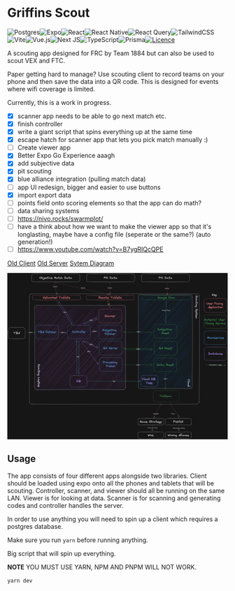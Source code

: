 # Griffins Scout

![Postgres](https://img.shields.io/badge/postgres-%23316192.svg?style=for-the-badge&logo=postgresql&logoColor=white)![Expo](https://img.shields.io/badge/expo-1C1E24?style=for-the-badge&logo=expo&logoColor=#D04A37)![React](https://img.shields.io/badge/react-%2320232a.svg?style=for-the-badge&logo=react&logoColor=%2361DAFB)![React Native](https://img.shields.io/badge/react_native-%2320232a.svg?style=for-the-badge&logo=react&logoColor=%2361DAFB)![React Query](https://img.shields.io/badge/-React%20Query-FF4154?style=for-the-badge&logo=react%20query&logoColor=white)![TailwindCSS](https://img.shields.io/badge/tailwindcss-%2338B2AC.svg?style=for-the-badge&logo=tailwind-css&logoColor=white)![Vite](https://img.shields.io/badge/vite-%23646CFF.svg?style=for-the-badge&logo=vite&logoColor=white)![Vue.js](https://img.shields.io/badge/vuejs-%2335495e.svg?style=for-the-badge&logo=vuedotjs&logoColor=%234FC08D)![Next JS](https://img.shields.io/badge/Next-black?style=for-the-badge&logo=next.js&logoColor=white)![TypeScript](https://img.shields.io/badge/typescript-%23007ACC.svg?style=for-the-badge&logo=typescript&logoColor=white)![Prisma](https://img.shields.io/badge/Prisma-3982CE?style=for-the-badge&logo=Prisma&logoColor=white)[![Licence](https://img.shields.io/github/license/Ileriayo/markdown-badges?style=for-the-badge)](./LICENSE)

A scouting app designed for FRC by Team 1884 but can also be used to scout VEX and FTC.

Paper getting hard to manage? Use scouting client to record teams on your phone and then save the data into a QR code. This is designed for events where wifi coverage is limited.

Currently, this is a work in progress.

- [x] scanner app needs to be able to go next match etc.
- [x] finish controller
- [x] write a giant script that spins everything up at the same time
- [x] escape hatch for scanner app that lets you pick match manually :)
- [ ] Create viewer app
- [x] Better Expo Go Experience aaagh
- [x] add subjective data
- [x] pit scouting
- [x] blue alliance integration (pulling match data)
- [ ] app UI redesign, bigger and easier to use buttons
- [x] import export data
- [ ] points field onto scoring elements so that the app can do math?
- [ ] data sharing systems
- [ ] https://nivo.rocks/swarmplot/
- [ ] have a think about how we want to make the viewer app so that it's longlasting, maybe have a config file (seperate or the same?) (auto generation!)
- [ ] https://www.youtube.com/watch?v=B7ygRIQcQPE

[Old Client](https://github.com/omagarwal25/scouting-client)
[Old Server](https://github.com/omagarwal25/scouting-server)
[Sytem Diagram](https://excalidraw.com/#json=lbxq5bGRVkCmEuD6uKx75,9VgSadcQ5oE6S-vvNMDTAA)

![System Diagram](https://github.com/omagarwal25/scouting-app/blob/dev/scouting-app-architecture.png?raw=true)

## Usage

The app consists of four different apps alongside two libraries. Client should be loaded using expo onto all the phones and tablets that will be scouting. Controller, scanner, and viewer should all be running on the same LAN. Viewer is for looking at data. Scanner is for scanning and generating codes and controller handles the server.

In order to use anything you will need to spin up a client which requires a postgres database.

Make sure you run `yarn` before running anything.

Big script that will spin up everything.

**NOTE** YOU MUST USE YARN, NPM AND PNPM WILL NOT WORK.

```bash
yarn dev
```
